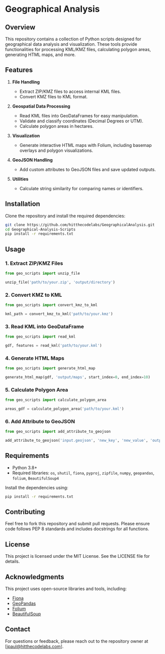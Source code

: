 # Geographical Analysis

## Overview
This repository contains a collection of Python scripts designed for geographical data analysis and visualization. These tools provide functionalities for processing KML/KMZ files, calculating polygon areas, generating HTML maps, and more.

## Features

1. **File Handling**
    - Extract ZIP/KMZ files to access internal KML files.
    - Convert KMZ files to KML format.

2. **Geospatial Data Processing**
    - Read KML files into GeoDataFrames for easy manipulation.
    - Validate and classify coordinates (Decimal Degrees or UTM).
    - Calculate polygon areas in hectares.

3. **Visualization**
    - Generate interactive HTML maps with Folium, including basemap overlays and polygon visualizations.

4. **GeoJSON Handling**
    - Add custom attributes to GeoJSON files and save updated outputs.

5. **Utilities**
    - Calculate string similarity for comparing names or identifiers.

## Installation

Clone the repository and install the required dependencies:

```bash
git clone https://github.com/hitthecodelabs/GeographicalAnalysis.git
cd Geographical-Analysis-Scripts
pip install -r requirements.txt
```

## Usage

### 1. Extract ZIP/KMZ Files
```python
from geo_scripts import unzip_file

unzip_file('path/to/your.zip', 'output/directory')
```

### 2. Convert KMZ to KML
```python
from geo_scripts import convert_kmz_to_kml

kml_path = convert_kmz_to_kml('path/to/your.kmz')
```

### 3. Read KML into GeoDataFrame
```python
from geo_scripts import read_kml

gdf, features = read_kml('path/to/your.kml')
```

### 4. Generate HTML Maps
```python
from geo_scripts import generate_html_map

generate_html_map(gdf, 'output/maps', start_index=0, end_index=10)
```

### 5. Calculate Polygon Area
```python
from geo_scripts import calculate_polygon_area

areas_gdf = calculate_polygon_area('path/to/your.kml')
```

### 6. Add Attribute to GeoJSON
```python
from geo_scripts import add_attribute_to_geojson

add_attribute_to_geojson('input.geojson', 'new_key', 'new_value', 'output.geojson')
```

## Requirements

- Python 3.8+
- Required libraries: `os`, `shutil`, `fiona`, `pyproj`, `zipfile`, `numpy`, `geopandas`, `folium`, `BeautifulSoup4`

Install the dependencies using:

```bash
pip install -r requirements.txt
```

## Contributing

Feel free to fork this repository and submit pull requests. Please ensure code follows PEP 8 standards and includes docstrings for all functions.

## License

This project is licensed under the MIT License. See the LICENSE file for details.

## Acknowledgments

This project uses open-source libraries and tools, including:

- [Fiona](https://github.com/Toblerity/Fiona)
- [GeoPandas](https://geopandas.org/)
- [Folium](https://python-visualization.github.io/folium/)
- [BeautifulSoup](https://www.crummy.com/software/BeautifulSoup/)

## Contact

For questions or feedback, please reach out to the repository owner at [jpaul@hitthecodelabs.com].
